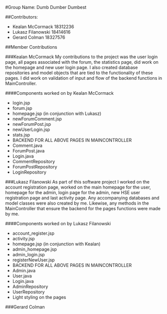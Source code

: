 #Group Name: Dumb Dumber Dumbest

##Contributors:
- Kealan McCormack 18312236
- Lukasz Filanowski 18414616
- Gerard Colman 18327576

##Member Contributions

###Kealan McCormack
My contributions to the project was the user login page, all pages associated with the forum, the statistics page, did work on the 
homepage and new user login page. I also created database repositories and model objects that are tied to the functionality of these pages. 
I did work on validation of input and flow of the backend functions in MainController.  

####Components worked on by Kealan McCormack
- login.jsp
- forum.jsp
- homepage.jsp (in conjunction with Lukasz)
- newForumComment.jsp
- newForumPost.jsp
- newUserLogin.jsp
- stats.jsp
- BACKEND FOR ALL ABOVE PAGES IN MAINCONTROLLER
- Comment.java
- ForumPost.java
- Login.java
- CommentRepository
- ForumPostRepository
- LoginRepository


###Lukasz Filanowski
As part of this software project I worked on the account registration page, worked on the main homepage for the user, 
homepage for the admin, login page for the admin, new HSE user registration page
and last activity page. Any accompanying databases and model classes were also created by me. Likewise, any methods in the MainController
that ensure the backend for the pages functions were made by me.

####Components worked on by Lukasz Filanowski
- account_register.jsp
- activity.jsp
- homepage.jsp (in conjunction with Kealan)
- admin_homepage.jsp
- admin_login.jsp
- registerNewUser.jsp
- BACKEND FOR ALL ABOVE PAGES IN MAINCONTROLLER
- Admin.java
- User.java
- Login.java
- AdminRepository
- UserRepository
- Light styling on the pages

###Gerard Colman 
